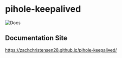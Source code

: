 # pihole-keepalived

![Docs](https://github.com/ZachChristensen28/pihole-keepalived/actions/workflows/ci.yml/badge.svg)

## Documentation Site

https://zachchristensen28.github.io/pihole-keepalived/

